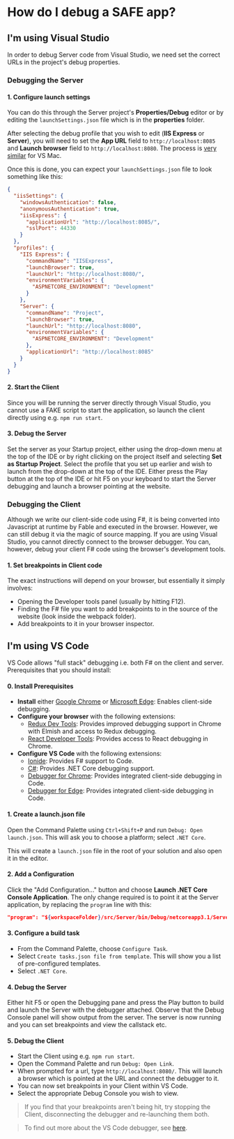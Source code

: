 # How do I debug a SAFE app?

## I'm using Visual Studio
In order to debug Server code from Visual Studio, we need set the correct URLs in the project's debug properties.

### Debugging the Server

#### 1. Configure launch settings
You can do this through the Server project's **Properties/Debug** editor or by editing the `launchSettings.json` file which is in the **properties** folder.

After selecting the debug profile that you wish to edit (**IIS Express** or **Server**), you will need to set the **App URL** field to `http://localhost:8085` and **Launch browser** field to `http://localhost:8080`. The process is [very similar](https://docs.microsoft.com/en-us/visualstudio/mac/launch-settings?view=vsmac-2019#configure-the-start-url) for VS Mac.

Once this is done, you can expect your `launchSettings.json` file to look something like this:
```json
{
  "iisSettings": {
    "windowsAuthentication": false,
    "anonymousAuthentication": true,
    "iisExpress": {
      "applicationUrl": "http://localhost:8085/",
      "sslPort": 44330
    }
  },
  "profiles": {
    "IIS Express": {
      "commandName": "IISExpress",
      "launchBrowser": true,
      "launchUrl": "http://localhost:8080/",
      "environmentVariables": {
        "ASPNETCORE_ENVIRONMENT": "Development"
      }
    },
    "Server": {
      "commandName": "Project",
      "launchBrowser": true,
      "launchUrl": "http://localhost:8080",
      "environmentVariables": {
        "ASPNETCORE_ENVIRONMENT": "Development"
      },
      "applicationUrl": "http://localhost:8085"
    }
  }
}
```

#### 2. Start the Client
Since you will be running the server directly through Visual Studio, you cannot use a FAKE script to start the application, so launch the client directly using e.g. `npm run start`.

#### 3. Debug the Server
Set the server as your Startup project, either using the drop-down menu at the top of the IDE or by right clicking on the project itself and selecting **Set as Startup Project**. Select the profile that you set up earlier and wish to launch from the drop-down at the top of the IDE. Either press the Play button at the top of the IDE or hit F5 on your keyboard to start the Server debugging and launch a browser pointing at the website.

### Debugging the Client
Although we write our client-side code using F#, it is being converted into Javascript at runtime by Fable and executed in the browser.
However, we can still debug it via the magic of source mapping. If you are using Visual Studio, you cannot directly connect to the browser debugger. You can, however, debug your client F# code using the browser's development tools.

#### 1. Set breakpoints in Client code
The exact instructions will depend on your browser, but essentially it simply involves:

* Opening the Developer tools panel (usually by hitting F12).
* Finding the F# file you want to add breakpoints to in the source of the website (look inside the webpack folder).
* Add breakpoints to it in your browser inspector.

## I'm using VS Code
VS Code allows "full stack" debugging i.e. both F# on the client and server. Prerequisites that you should install:

#### 0. Install Prerequisites

* **Install** either [Google Chrome](https://www.google.com/chrome/) or [Microsoft Edge](https://www.microsoft.com/en-us/edge): Enables client-side debugging.
* **Configure your browser** with the following extensions:
    * [Redux Dev Tools](https://chrome.google.com/webstore/detail/redux-devtools/lmhkpmbekcpmknklioeibfkpmmfibljd?hl=en): Provides improved debugging support in Chrome with Elmish and access to Redux debugging.
    * [React Developer Tools](https://chrome.google.com/webstore/detail/react-developer-tools/fmkadmapgofadopljbjfkapdkoienihi/related): Provides access to React debugging in Chrome.
* **Configure VS Code** with the following extensions:
    * [Ionide](https://marketplace.visualstudio.com/items?itemName=Ionide.Ionide-fsharp): Provides F# support to Code.
    * [C#](https://marketplace.visualstudio.com/items?itemName=ms-vscode.csharp): Provides .NET Core debugging support.
    * [Debugger for Chrome](https://marketplace.visualstudio.com/items?itemName=msjsdiag.debugger-for-chrome): Provides integrated client-side debugging in Code.
    * [Debugger for Edge](https://marketplace.visualstudio.com/items?itemName=msjsdiag.debugger-for-edge): Provides integrated client-side debugging in Code.

#### 1. Create a launch.json file
Open the Command Palette using `Ctrl+Shift+P` and run `Debug: Open launch.json`. This will ask you to choose a platform; select `.NET Core`.

This will create a `launch.json` file in the root of your solution and also open it in the editor.

#### 2. Add a Configuration
Click the "Add Configuration..." button and choose **Launch .NET Core Console Application**.
The only change required is to point it at the Server application, by replacing the `program` line with this:

```json
"program": "${workspaceFolder}/src/Server/bin/Debug/netcoreapp3.1/Server.dll",
```

#### 3. Configure a build task
* From the Command Palette, choose `Configure Task`.
* Select `Create tasks.json file from template`. This will show you a list of pre-configured templates.
* Select `.NET Core`.

#### 4. Debug the Server
Either hit F5 or open the Debugging pane and press the Play button to build and launch the Server with the debugger attached.
Observe that the Debug Console panel will show output from the server. The server is now running and you can set breakpoints and view the callstack etc.

#### 5. Debug the Client
* Start the Client using e.g. `npm run start`.
* Open the Command Palette and run `Debug: Open Link`.
* When prompted for a url, type `http://localhost:8080/`. This will launch a browser which is pointed at the URL and connect the debugger to it.
* You can now set breakpoints in your Client within VS Code.
* Select the appropriate Debug Console you wish to view.

> If you find that your breakpoints aren't being hit, try stopping the Client, disconnecting the debugger and re-launching them both.

> To find out more about the VS Code debugger, see [here](https://code.visualstudio.com/docs/editor/debugging).